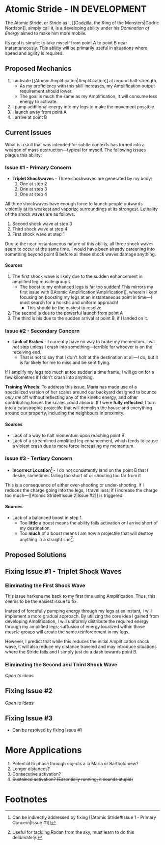 # Atomic Stride - IN DEVELOPMENT

The Atomic Stride, or Stride as I, [[Godzilla, the King of the Monsters|Godric Nordson]], simply call it, is a developing ability under his *Domination of Energy* aimed to make him more mobile.

Its goal is simple: to take myself from point A to point B near instantaneously. This ability will be primarily useful in situations where speed and agility is required.

## Proposed Mechanics

1. I activate [[Atomic Amplification|Amplification]] at around half-strength.
	- As my proficiency with this skill increases, my Amplification output requirement should lower.
	- The goal is much the same as my Amplification, it will consume less energy to activate.
2. I pump additional energy into my legs to make the movement possible.
3. I launch away from point A
4. I arrive at point B

## Current Issues

What is a skill that was intended for subtle contexts has turned into a weapon of mass destruction—typical for myself. The following issues plague this ability:

### Issue #1 - Primary Concern

- **Triplet Shockwaves** - Three shockwaves are generated by my body:
	1. One at step 2
	2. One at step 3
	3. One at step 4

All three shockwaves have enough force to launch people outwards violently at its weakest and vaporize surroundings at its strongest. Lethality of the shock waves are as follows:

1. Second shock wave at step 3
2. Third shock wave at step 4
3. First shock wave at step 1

Due to the near instantaneous nature of this ability, all three shock waves seem to occur at the same time. I would have been already careening into something beyond point B before all these shock waves damage anything.

#### Sources

1. The first shock wave is likely due to the sudden enhancement in amplified leg muscle groups.
	- The boost to my enhanced legs is far too sudden! This mirrors my first issue with [[Atomic Amplification|Amplification]], wherein I kept focusing on boosting my legs at an instantaneous point in time—I must search for a holistic and uniform approach!
		- This should be the easiest to resolve.
2. The second is due to the powerful launch from point A
3. The third is his due to the sudden arrival at point B, if I landed on it.

### Issue #2 - Secondary Concern

- **Lack of Brakes** - I currently have no way to brake my momentum. I will *not* stop unless I crash into something—terrible for whoever is on the receiving end.
	- That is not to say that I don't *halt* at the destination at all—I do, but it is far likely for me to miss and be sent flying.

If I amplify my legs too much at too sudden a time frame, I will go on for a few kilometres if I don't crash into anything.

**Training Wheels**: To address this issue, Maria has made use of a specialized version of her scales around our backyard designed to bounce *only me* off without reflecting any of the kinetic energy, and other contributing forces the scales could absorb. If I were **fully reflected**, I turn into a catastrophic projectile that will demolish the house and everything around our property, including the neighbours in proximity.

#### Sources

- Lack of a way to halt momentum upon reaching point B.
- Lack of a streamlined amplified leg enhancement, which tends to cause a violent crash due to more force increasing my momentum.

### Issue #3 - Tertiary Concern

- **Incorrect Location[^1]** - I do not consistently land on the point B that I desire, sometimes falling too short of or shooting too far from it

This is a consequence of either over-shooting or under-shooting. If I reduces the charge going into the legs, I travel less; if I increase the charge too much—[[Atomic Stride#Issue 2|Issue #2]] is triggered.

#### Sources

- Lack of a balanced boost in step 1.
	- Too **little** a boost means the ability fails activation *or* I arrive short of my destination.
	- Too **much** of a boost means I am now a projectile that will destroy anything in a straight line[^2].

## Proposed Solutions

## Fixing Issue #1 - Triplet Shock Waves

### Eliminating the First Shock Wave

This issue harkens me back to my first time using Amplification. Thus, this seems to be the easiest issue to fix.

Instead of forcefully pumping energy through my legs at an instant, I will implement a more gradual approach. By utilizing the core idea I gained from developing Amplification, I will uniformly distribute the required energy through my amplified legs; suffusion of energy localized within those muscle groups will create the same reinforcement in my legs.

However, I predict that while this reduces the initial Amplification shock wave, it will also reduce my distance traveled and may introduce situations where the Stride fails and I simply just do a dash towards point B.

### Eliminating the Second and Third Shock Wave

*Open to ideas*

## Fixing Issue #2

*Open to ideas*

## Fixing Issue #3

- Can be resolved by fixing Issue #1

# More Applications

1. Potential to phase through objects à la Maria or Bartholomew?
2. Longer distances?
3. Consecutive activation?
4. ~~Sustained activation? (Essentially running; it sounds stupid)~~

# Footnotes

[^1]: Can be indirectly addressed by fixing [[Atomic Stride#Issue 1 - Primary Concern|Issue #1]]
[^2]: Useful for tackling Rodan from the sky, must learn to do this deliberately.